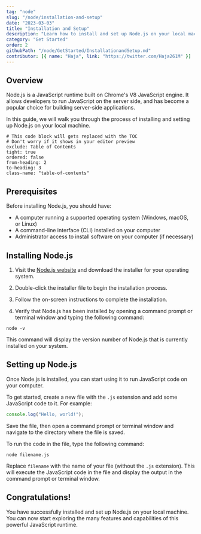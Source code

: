 ```yaml
---
tag: "node"
slug: "/node/installation-and-setup"
date: "2023-03-03"
title: "Installation and Setup"
description: "Learn how to install and set up Node.js on your local machine"
category: "Get Started"
order: 2
githubPath: "/node/GetStarted/InstallationandSetup.md"
contributor: [{ name: "Haja", link: "https://twitter.com/Haja261M" }]
---
```



## Overview

Node.js is a JavaScript runtime built on Chrome's V8 JavaScript engine. It allows developers to run JavaScript on the server side, and has become a popular choice for building server-side applications.

In this guide, we will walk you through the process of installing and setting up Node.js on your local machine.

```toc
# This code block will gets replaced with the TOC
# Don't worry if it shows in your editor preview
exclude: Table of Contents
tight: true
ordered: false
from-heading: 2
to-heading: 3
class-name: "table-of-contents"
```


## Prerequisites

Before installing Node.js, you should have:

- A computer running a supported operating system (Windows, macOS, or Linux)
- A command-line interface (CLI) installed on your computer
- Administrator access to install software on your computer (if necessary)

## Installing Node.js

1. Visit the [Node.js website](https://nodejs.org/) and download the installer for your operating system.

2. Double-click the installer file to begin the installation process.

3. Follow the on-screen instructions to complete the installation.

4. Verify that Node.js has been installed by opening a command prompt or terminal window and typing the following command:

```batch
node -v
```

This command will display the version number of Node.js that is currently installed on your system.

## Setting up Node.js

Once Node.js is installed, you can start using it to run JavaScript code on your computer.

To get started, create a new file with the `.js` extension and add some JavaScript code to it. For example:

```javascript
console.log("Hello, world!");
```

Save the file, then open a command prompt or terminal window and navigate to the directory where the file is saved.

To run the code in the file, type the following command:

```batch
node filename.js
```

Replace `filename` with the name of your file (without the `.js` extension). This will execute the JavaScript code in the file and display the output in the command prompt or terminal window.

## Congratulations!
You have successfully installed and set up Node.js on your local machine. You can now start exploring the many features and capabilities of this powerful JavaScript runtime.



